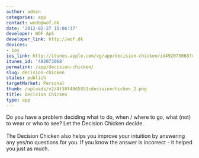 ```yaml
---
author: admin
categories: app
contact: wede@wof.dk
date: '2012-02-27 15:06:37'
developer: WOF ApS
developer_link: http://wof.dk
devices: 
- ios
ios_link: http://itunes.apple.com/vg/app/decision-chicken/id492073068?mt=8
itunes_id: '492073068'
permalink: /app/decision-chicken/
slug: decision-chicken
status: publish
targetMarket: Personal
thumb: /uploads/v2/4f38f4865851cdecisionchicken_2.png
title: Decision Chicken
type: app
---
```


Do you have a problem deciding what to do, when / where to go, what (not) to wear or who to see? Let the Decision Chicken decide.<br />
<br />
The Decision Chicken also helps you improve your intuition by answering any yes/no questions for you. If you know the answer is incorrect - it helped you just as much.